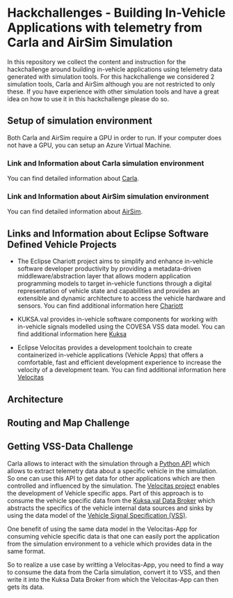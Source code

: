 # Hackchallenges - Building In-Vehicle Applications with telemetry from Carla and AirSim Simulation

In this repository we collect the content and instruction for the hackchallenge around building in-vehicle applications using telemetry data generated with simulation tools. For this hackchallenge we considered 2 simulation tools, Carla and AirSim although you are not restricted to only these. If you have experience with other simulation tools and have a great idea on how to use it in this hackchallenge please do so.
 
## Setup of simulation environment

Both Carla and AirSim require a GPU in order to run. If your computer does not have a GPU, you can setup an Azure Virtual Machine.  

### Link and Information about Carla simulation environment

You can find detailed information about [Carla](carla.org).

### Link and Information about AirSim simulation environment

You can find detailed information about [AirSim](https://microsoft.github.io/AirSim/).

## Links and Information about Eclipse Software Defined Vehicle Projects

* The Eclipse Chariott project aims to simplify and enhance in-vehicle software developer productivity by providing a metadata-driven middleware/abstraction layer that allows modern application programming models to target in-vehicle functions through a digital representation of vehicle state and capabilities and provides an extensible and dynamic architecture to access the vehicle hardware and sensors.
You can find additional information here [Chariott](https://github.com/eclipse/chariott)

* KUKSA.val provides in-vehicle software components for working with in-vehicle signals modelled using the COVESA VSS data model.
You can find additional information here [Kuksa](https://github.com/eclipse/kuksa.val)

* Eclipse Velocitas provides a development toolchain to create containerized in-vehicle applications (Vehicle Apps) that offers a comfortable, fast and efficient development experience to increase the velocity of a development team. 
You can find additional information here [Velocitas](https://github.com/eclipse-velocitas) 

## Architecture



## Routing and Map Challenge

## Getting VSS-Data Challenge

Carla allows to interact with the simulation through a [Python API](https://carla.readthedocs.io/en/latest/python_api/) which allows to extract telemetry data about a specific vehicle in the simulation. So one can use this API to get data for other applications which are then controlled and influenced by the simulation. The [Velocitas project](https://eclipse-velocitas.github.io/velocitas-docs/) enables the development of Vehicle specific apps. Part of this approach is to consume the vehicle specific data from the [Kuksa.val Data Broker](https://github.com/eclipse/kuksa.val/tree/master/kuksa_databroker) which abstracts the specifics of the vehicle internal data sources and sinks by using the data model of the [Vehicle Signal Specification (VSS)](https://covesa.github.io/vehicle_signal_specification/). 

One benefit of using the same data model in the Velocitas-App for consuming vehicle specific data is that one can easily port the application from the simulation environment to a vehicle which provides data in the same format.

So to realize a use case by writting a Velocitas-App, you need to find a way to consume the data from the Carla simulation, convert it to VSS, and then write it into the Kuksa Data Broker from which the Velocitas-App can then gets its data. 

